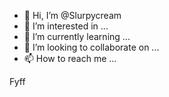 - 👋 Hi, I’m @Slurpycream
- 👀 I’m interested in ...
- 🌱 I’m currently learning ...
- 💞️ I’m looking to collaborate on ...
- 📫 How to reach me ...

<!---
Slurpycream/Slurpycream is a ✨ special ✨ repository because its `README.md` (this file) appears on your GitHub profile.
You can click the Preview link to take a look at your changes.
--->Fyff

